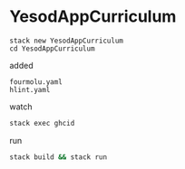 # YesodAppCurriculum

```
stack new YesodAppCurriculum
cd YesodAppCurriculum
```

added
```
fourmolu.yaml
hlint.yaml
```

watch
```bash
stack exec ghcid
```

run
```bash
stack build && stack run
```